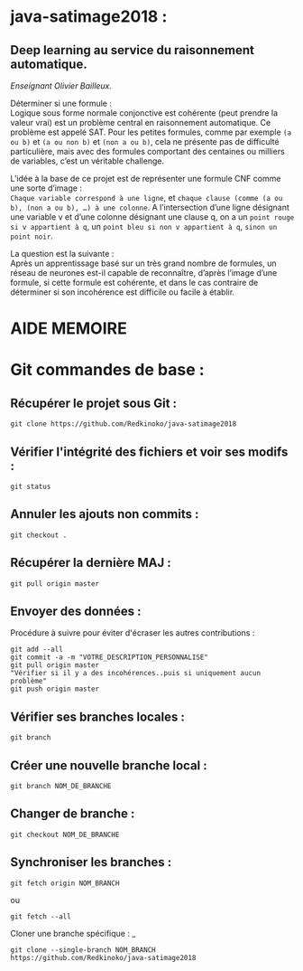 # java-satimage2018 : 
## Deep learning au service du raisonnement automatique.
_Enseignant Olivier Bailleux._

Déterminer si une formule :  
   Logique sous forme normale conjonctive est cohérente (peut prendre la valeur vrai) est un problème central en raisonnement automatique. Ce problème est appelé SAT. Pour les petites formules, comme par exemple ``(a ou b)`` et ``(a ou non b)`` et ``(non a ou b)``, cela ne présente pas de difficulté particulière, mais avec des formules comportant des centaines ou milliers de variables, c’est un véritable challenge. 

L’idée à la base de ce projet est de représenter une formule CNF comme une sorte d’image :  
   ``Chaque variable correspond à une ligne``, et ``chaque clause (comme (a ou b), (non a ou b), …) à une colonne``. A l’intersection d’une ligne désignant une variable v et d’une colonne désignant une clause q, on a un ``point rouge si v appartient à q``, un ``point bleu si non v appartient à q``, ``sinon un point noir``.

La question est la suivante :  
    Après un apprentissage basé sur un très grand nombre de formules, un réseau de neurones est-il capable
de reconnaître, d’après l’image d’une formule, si cette formule est cohérente, et dans le cas contraire de
déterminer si son incohérence est difficile ou facile à établir. 

AIDE MEMOIRE 
==
Git commandes de base :
==

Récupérer le projet sous Git :
-
```
git clone https://github.com/Redkinoko/java-satimage2018
```

Vérifier l'intégrité des fichiers et voir ses modifs :
-
```
git status
```

Annuler les ajouts non commits :
-
```
git checkout .
```

Récupérer la dernière MAJ :
-
```
git pull origin master
```

Envoyer des données :
-
Procédure à suivre pour éviter d'écraser les autres contributions :
```
git add --all
git commit -a -m "VOTRE_DESCRIPTION_PERSONNALISE"
git pull origin master
"Vérifier si il y a des incohérences..puis si uniquement aucun problème"
git push origin master 
```

Vérifier ses branches locales :
-
```
git branch
```

Créer une nouvelle branche local :
-
```
git branch NOM_DE_BRANCHE
```

Changer de branche :
-
```
git checkout NOM_DE_BRANCHE
```

Synchroniser les branches :
-
```
git fetch origin NOM_BRANCH
```
ou
```
git fetch --all
```

Cloner une branche spécifique :
_
```
git clone --single-branch NOM_BRANCH https://github.com/Redkinoko/java-satimage2018
```
